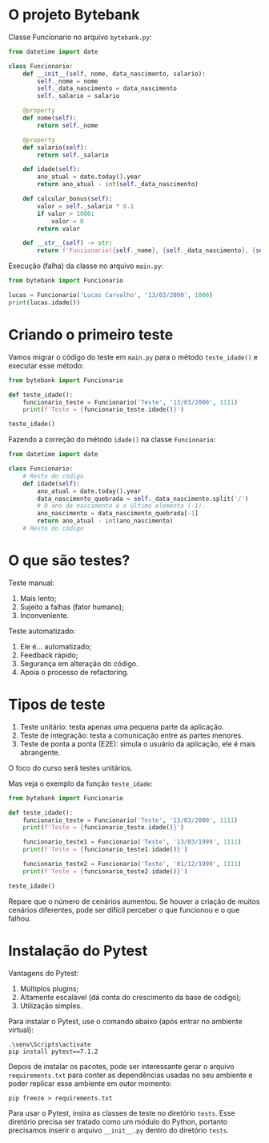 # O projeto Bytebank
Classe Funcionario no arquivo `bytebank.py`:
```python
from datetime import date

class Funcionario:
    def __init__(self, nome, data_nascimento, salario):
        self._nome = nome
        self._data_nascimento = data_nascimento
        self._salario = salario

    @property
    def nome(self):
        return self._nome

    @property
    def salario(self):
        return self._salario

    def idade(self):
        ano_atual = date.today().year
        return ano_atual - int(self._data_nascimento)

    def calcular_bonus(self):
        valor = self._salario * 0.1
        if valor > 1000:
            valor = 0
        return valor

    def __str__(self) -> str:
        return f'Funcionario({self._nome}, {self._data_nascimento}, {self._salario})'
```

Execução (falha) da classe no arquivo `main.py`:
```python
from bytebank import Funcionario

lucas = Funcionario('Lucas Carvalho', '13/03/2000', 1000)
print(lucas.idade())
```

# Criando o primeiro teste
Vamos migrar o código do teste em `main.py` para o método `teste_idade()` e executar esse método:
```python
from bytebank import Funcionario

def teste_idade():
    funcionario_teste = Funcionario('Teste', '13/03/2000', 1111)
    print(f'Teste = {funcionario_teste.idade()}')

teste_idade()
```

Fazendo a correção do método `idade()` na classe `Funcionario`:
```python
from datetime import date

class Funcionario:
    # Resto do código
    def idade(self):
        ano_atual = date.today().year
        data_nascimento_quebrada = self._data_nascimento.split('/')
        # O ano de nascimento é o último elemento (-1).
        ano_nascimento = data_nascimento_quebrada[-1]
        return ano_atual - int(ano_nascimento)
    # Resto do código
```
# O que são testes?
Teste manual:
1. Mais lento;
2. Sujeito a falhas (fator humano);
3. Inconveniente.

Teste automatizado:
1. Ele é... automatizado;
2. Feedback rápido;
3. Segurança em alteração do código.
4. Apoia o processo de refactoring.

# Tipos de teste
1. Teste unitário: testa apenas uma pequena parte da aplicação.
2. Teste de integração: testa a comunicação entre as partes menores.
3. Teste de ponta a ponta (E2E): simula o usuário da aplicação, ele é mais abrangente.

O foco do curso será testes unitários.

Mas veja o exemplo da função `teste_idade`:
```python
from bytebank import Funcionario

def teste_idade():
    funcionario_teste = Funcionario('Teste', '13/03/2000', 1111)
    print(f'Teste = {funcionario_teste.idade()}')

    funcionario_teste1 = Funcionario('Teste', '13/03/1999', 1111)
    print(f'Teste = {funcionario_teste1.idade()}')

    funcionario_teste2 = Funcionario('Teste', '01/12/1999', 1111)
    print(f'Teste = {funcionario_teste2.idade()}')

teste_idade()
```
Repare que o número de cenários aumentou. Se houver a criação de muitos cenários diferentes, pode ser difícil perceber o que funcionou e o que falhou.

# Instalação do Pytest
Vantagens do Pytest:
1. Múltiplos plugins;
2. Altamente escalável (dá conta do crescimento da base de código);
3. Utilização simples.

Para instalar o Pytest, use o comando abaixo (após entrar no ambiente virtual):

```shell
.\venv\Scripts\activate
pip install pytest==7.1.2
```

Depois de instalar os pacotes, pode ser interessante gerar o arquivo `requirements.txt` para conter as dependências usadas no seu ambiente e poder replicar esse ambiente em outor momento:
```shell
pip freeze > requirements.txt
```

Para usar o Pytest, insira as classes de teste no diretório `tests`. Esse diretório precisa ser tratado como um módulo do Python, portanto precisamos inserir o arquivo `__init__.py` dentro do diretório `tests`.
